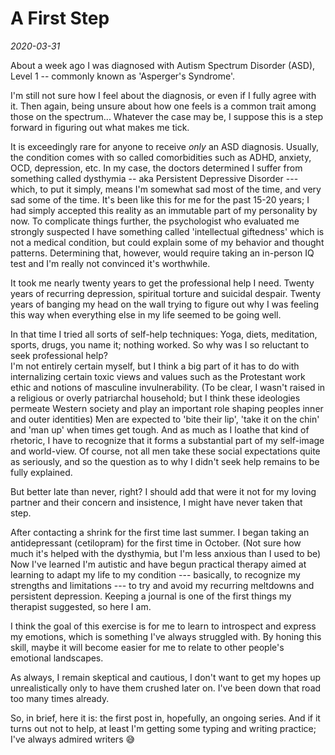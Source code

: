
A First Step
===========
*2020-03-31*

About a week ago I was diagnosed with Autism Spectrum Disorder (ASD), Level 1 -- commonly known as 'Asperger's Syndrome'.

I'm still not sure how I feel about the diagnosis, or even if I fully agree with it. Then again, being unsure about how one feels is a common trait among those on the spectrum... Whatever the case may be, I suppose this is a step forward in figuring out what makes me tick.

It is exceedingly rare for anyone to receive *only* an ASD diagnosis. Usually, the condition comes with so called comorbidities such as ADHD, anxiety, OCD, depression, etc. In my case, the doctors determined I suffer from something called dysthymia -- aka Persistent Depressive Disorder --- which, to put it simply, means I'm somewhat sad most of the time, and very sad some of the time. It's been like this for me for the past 15-20 years; I had simply accepted this reality as an immutable part of my personality by now. To complicate things further, the psychologist who evaluated me strongly suspected I have something called 'intellectual giftedness' which is not a medical condition, but could explain some of my behavior and thought patterns. Determining that, however, would require taking an in-person IQ test and I'm really not convinced it's worthwhile.

It took me nearly twenty years to get the professional help I need. Twenty years of recurring depression, spiritual torture and suicidal despair. Twenty years of banging my head on the wall trying to figure out why I was feeling this way when everything else in my life seemed to be going well.

In that time I tried all sorts of self-help techniques: Yoga, diets, meditation, sports, drugs, you name it; nothing worked. So why was I so reluctant to seek professional help?  
I'm not entirely certain myself, but I think a big part of it has to do with internalizing certain toxic views and values such as the Protestant work ethic and notions of masculine invulnerability. (To be clear, I wasn't raised in a religious or overly patriarchal household; but I think these ideologies permeate Western society and play an important role shaping peoples inner and outer identities) Men are expected to 'bite their lip', 'take it on the chin' and 'man up' when times get tough. And as much as I loathe that kind of rhetoric, I have to recognize that it forms a substantial part of my self-image and world-view. Of course, not all men take these social expectations quite as seriously, and so the question as to why I didn't seek help remains to be fully explained.

But better late than never, right? I should add that were it not for my loving partner and their concern and insistence, I might have never taken that step.

After contacting a shrink for the first time last summer. I began taking an antidepressant (cetilopram) for the first time in October. (Not sure how much it's helped with the dysthymia, but I'm less anxious than I used to be) Now I've learned I'm autistic and have begun practical therapy aimed at learning to adapt my life to my condition --- basically, to recognize my strengths and limitations --- to try and avoid my recurring meltdowns and persistent depression. Keeping a journal is one of the first things my therapist suggested, so here I am.

I think the goal of this exercise is for me to learn to introspect and express my emotions, which is something I've always struggled with. By honing this skill, maybe it will become easier for me to relate to other people's emotional landscapes.

As always, I remain skeptical and cautious, I don't want to get my hopes up unrealistically only to have them crushed later on. I've been down that road too many times already.

So, in brief, here it is: the first post in, hopefully, an ongoing series. And if it turns out not to help, at least I'm getting some typing and writing practice; I've always admired writers 😅
